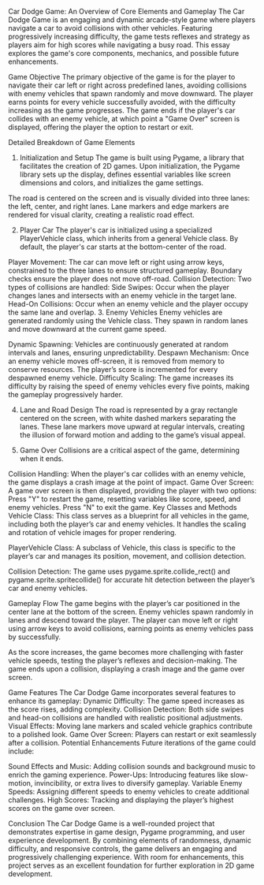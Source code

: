 Car Dodge Game: An Overview of Core Elements and Gameplay
The Car Dodge Game is an engaging and dynamic arcade-style game where players navigate a car to avoid collisions with other vehicles. Featuring progressively increasing difficulty, the game tests reflexes and strategy as players aim for high scores while navigating a busy road. This essay explores the game's core components, mechanics, and possible future enhancements.

Game Objective
The primary objective of the game is for the player to navigate their car left or right across predefined lanes, avoiding collisions with enemy vehicles that spawn randomly and move downward. The player earns points for every vehicle successfully avoided, with the difficulty increasing as the game progresses. The game ends if the player's car collides with an enemy vehicle, at which point a "Game Over" screen is displayed, offering the player the option to restart or exit.

Detailed Breakdown of Game Elements
1. Initialization and Setup
The game is built using Pygame, a library that facilitates the creation of 2D games. Upon initialization, the Pygame library sets up the display, defines essential variables like screen dimensions and colors, and initializes the game settings.

The road is centered on the screen and is visually divided into three lanes: the left, center, and right lanes. Lane markers and edge markers are rendered for visual clarity, creating a realistic road effect.

2. Player Car
The player's car is initialized using a specialized PlayerVehicle class, which inherits from a general Vehicle class. By default, the player's car starts at the bottom-center of the road.

Player Movement: The car can move left or right using arrow keys, constrained to the three lanes to ensure structured gameplay. Boundary checks ensure the player does not move off-road.
Collision Detection: Two types of collisions are handled:
Side Swipes: Occur when the player changes lanes and intersects with an enemy vehicle in the target lane.
Head-On Collisions: Occur when an enemy vehicle and the player occupy the same lane and overlap.
3. Enemy Vehicles
Enemy vehicles are generated randomly using the Vehicle class. They spawn in random lanes and move downward at the current game speed.

Dynamic Spawning: Vehicles are continuously generated at random intervals and lanes, ensuring unpredictability.
Despawn Mechanism: Once an enemy vehicle moves off-screen, it is removed from memory to conserve resources. The player’s score is incremented for every despawned enemy vehicle.
Difficulty Scaling: The game increases its difficulty by raising the speed of enemy vehicles every five points, making the gameplay progressively harder.

4. Lane and Road Design
The road is represented by a gray rectangle centered on the screen, with white dashed markers separating the lanes. These lane markers move upward at regular intervals, creating the illusion of forward motion and adding to the game’s visual appeal.

5. Game Over
Collisions are a critical aspect of the game, determining when it ends.

Collision Handling: When the player's car collides with an enemy vehicle, the game displays a crash image at the point of impact.
Game Over Screen: A game over screen is then displayed, providing the player with two options:
Press "Y" to restart the game, resetting variables like score, speed, and enemy vehicles.
Press "N" to exit the game.
Key Classes and Methods
Vehicle Class:
This class serves as a blueprint for all vehicles in the game, including both the player’s car and enemy vehicles. It handles the scaling and rotation of vehicle images for proper rendering.

PlayerVehicle Class:
A subclass of Vehicle, this class is specific to the player’s car and manages its position, movement, and collision detection.

Collision Detection:
The game uses pygame.sprite.collide_rect() and pygame.sprite.spritecollide() for accurate hit detection between the player’s car and enemy vehicles.

Gameplay Flow
The game begins with the player’s car positioned in the center lane at the bottom of the screen. Enemy vehicles spawn randomly in lanes and descend toward the player. The player can move left or right using arrow keys to avoid collisions, earning points as enemy vehicles pass by successfully.

As the score increases, the game becomes more challenging with faster vehicle speeds, testing the player’s reflexes and decision-making. The game ends upon a collision, displaying a crash image and the game over screen.

Game Features
The Car Dodge Game incorporates several features to enhance its gameplay:
Dynamic Difficulty: The game speed increases as the score rises, adding complexity.
Collision Detection: Both side swipes and head-on collisions are handled with realistic positional adjustments.
Visual Effects: Moving lane markers and scaled vehicle graphics contribute to a polished look.
Game Over Screen: Players can restart or exit seamlessly after a collision.
Potential Enhancements
Future iterations of the game could include:

Sound Effects and Music: Adding collision sounds and background music to enrich the gaming experience.
Power-Ups: Introducing features like slow-motion, invincibility, or extra lives to diversify gameplay.
Variable Enemy Speeds: Assigning different speeds to enemy vehicles to create additional challenges.
High Scores: Tracking and displaying the player’s highest scores on the game over screen.

Conclusion
The Car Dodge Game is a well-rounded project that demonstrates expertise in game design, Pygame programming, and user experience development. By combining elements of randomness, dynamic difficulty, and responsive controls, the game delivers an engaging and progressively challenging experience. With room for enhancements, this project serves as an excellent foundation for further exploration in 2D game development.
